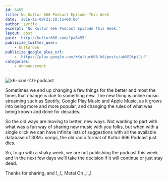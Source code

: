 ```yaml
---
id: 6455
title: No Kultur 666 Podcast Episode This Week
date: '2016-11-09T21:18:15+00:00'
author: syr3fx
excerpt: 'No Kultur 666 Podcast Episode This Week.'
layout: post
guid: 'http://kultur666.com/?p=6455'
publicize_twitter_user:
    - kultur666
publicize_google_plus_url:
    - 'https://plus.google.com/+Kultur666-k6/posts/aAVEDtptJif'
categories:
    - Announcement
---
```


![k6-icon-2.0-podcast](http://localhost:8080/wp-content/uploads/2016/07/k6-icon-2-0-podcast.png)

Sometimes we end up changing a few things for the better and most the times that change is due to something new. The new thing is online music streaming such as Spotify, Google Play Music and Apple Music, as it grows into being more and more popular, and changing the rules of what was being known and done for decades.

So the old ways are moving to better, new ways. Not wanting to part with what was a fun way of sharing new music with you folks, but when with a single click we can have infinite lists of suggestions with all the available database of 30M+ songs, the old radio format of Kultur 666 Podcast just dies.

So, to go with a shaky week, we are not publishing the podcast this week and in the next few days we’ll take the decision if it will continue or just stay dead.

Thanks for sharing, and !,,!\_ Metal On \_!,,!